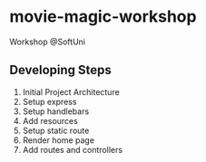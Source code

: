 # movie-magic-workshop
Workshop @SoftUni

## Developing Steps
1. Initial Project Architecture
2. Setup express
3. Setup handlebars
4. Add resources
5. Setup static route
6. Render home page
7. Add routes and controllers